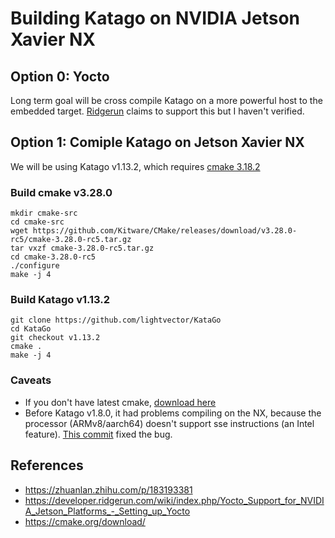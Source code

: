 # Building Katago on NVIDIA Jetson Xavier NX

## Option 0: Yocto 
Long term goal will be cross compile Katago on a more powerful host to the embedded target. [Ridgerun](https://developer.ridgerun.com/wiki/index.php/Yocto_Support_for_NVIDIA_Jetson_Platforms_-_Setting_up_Yocto) claims to support this but I haven't verified.

## Option 1: Comiple Katago on Jetson Xavier NX
We will be using Katago v1.13.2, which requires [cmake 3.18.2](https://github.com/lightvector/KataGo/blob/ec6f2ad176e001ee7f2a51e7e0add6695bfb640b/cpp/CMakeLists.txt#L1)

### Build cmake v3.28.0
```
mkdir cmake-src
cd cmake-src
wget https://github.com/Kitware/CMake/releases/download/v3.28.0-rc5/cmake-3.28.0-rc5.tar.gz
tar vxzf cmake-3.28.0-rc5.tar.gz
cd cmake-3.28.0-rc5
./configure
make -j 4
```

### Build Katago v1.13.2
```
git clone https://github.com/lightvector/KataGo
cd KataGo
git checkout v1.13.2
cmake .
make -j 4
```

### Caveats
* If you don't have latest cmake, [download here](https://github.com/Kitware/CMake/releases/download/v3.28.0-rc5/cmake-3.28.0-rc5.tar.gz)
* Before Katago v1.8.0, it had problems compiling on the NX, because the processor (ARMv8/aarch64) doesn't support sse instructions (an Intel feature). [This commit](https://github.com/lightvector/KataGo/commit/0e6ca47368b190f0b84e4f9dd0f63c2717ecc96d) fixed the bug.

## References
* https://zhuanlan.zhihu.com/p/183193381
* https://developer.ridgerun.com/wiki/index.php/Yocto_Support_for_NVIDIA_Jetson_Platforms_-_Setting_up_Yocto
* https://cmake.org/download/

